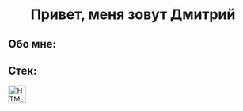 <h1 align="center">
  Привет, меня зовут Дмитрий
</h1>
<h2>
  Обо мне:
</h2>
<div>
  <h2>
    Cтек:
  </h2>
  <p align="left">
  <a href="https://developer.mozilla.org/en-US/docs/Glossary/HTML5" target="_blank" rel="noreferrer"><img src="https://raw.githubusercontent.com/danielcranney/readme-        generator/main/public/icons/skills/html5-colored.svg" width="36" height="36" alt="HTML5" /></a>
  </p>
</div>


<!--
**hazemoor/hazemoor** is a ✨ _special_ ✨ repository because its `README.md` (this file) appears on your GitHub profile.

Here are some ideas to get you started:

- 🔭 I’m currently working on ...
- 🌱 I’m currently learning ...
- 👯 I’m looking to collaborate on ...
- 🤔 I’m looking for help with ...
- 💬 Ask me about ...
- 📫 How to reach me: ...
- 😄 Pronouns: ...
- ⚡ Fun fact: ...
-->

